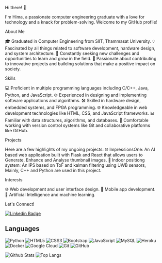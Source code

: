 Hi there! 👋

I'm Hima, a passionate computer engineering graduate with a love for technology and a knack for problem-solving. Welcome to my GitHub profile!

About Me

🎓 Graduated in Computer Engineering from SIIT, Thammasat University.
💡 Fascinated by all things related to software development, hardware design, and system architecture.
🌟 Constantly seeking new challenges and opportunities to learn and grow in the field.
🚀 Passionate about contributing to innovative projects and building solutions that make a positive impact on society.

Skills

💻 Proficient in multiple programming languages including C/C++, Java, Python, and JavaScript.
⚙️ Experienced in designing and implementing software applications and algorithms.
🛠️ Skilled in hardware design, embedded systems, and FPGA programming.
🌐 Knowledgeable in web development technologies like HTML, CSS, and JavaScript frameworks.
📊 Familiar with data structures, algorithms, and databases.
🚧 Comfortable working with version control systems like Git and collaborative platforms like GitHub.

Projects

Here are a few highlights of my ongoing projects:
🌐 ImpressionsOne: An AI based web application built with Flask and React that allows users to Generate, Enhance and Analyse thumbnail images.
🤖 Indoor positiong system: An IPS based on ToF and kalman filtering using UWB sensors, Mainly, C++ and Python are used in this project.

Interests

🌐 Web development and user interface design.
📱 Mobile app development.
🧠 Artificial Intelligence and machine learning.

Let's Connect!

[![Linkedin Badge](https://img.shields.io/badge/-Himasara%20Warnakulasuriya-blue?style=flat-square&logo=Linkedin&logoColor=white&link=https://www.linkedin.com/in/chanvichet-v-838351128/)](https://www.linkedin.com/in/himaofficial/)

## Languages

![Python](https://img.shields.io/badge/-Python-black?style=flat-square&logo=Python)
![HTML5](https://img.shields.io/badge/-HTML5-E34F26?style=flat-square&logo=html5&logoColor=white)
![CSS3](https://img.shields.io/badge/-CSS3-1572B6?style=flat-square&logo=css3)
![Bootstrap](https://img.shields.io/badge/-Bootstrap-563D7C?style=flat-square&logo=bootstrap)
![JavaScript](https://img.shields.io/badge/-JavaScript-black?style=flat-square&logo=javascript)
![MySQL](https://img.shields.io/badge/-MySQL-black?style=flat-square&logo=mysql)
![Heroku](https://img.shields.io/badge/-Heroku-430098?style=flat-square&logo=heroku)
![Docker](https://img.shields.io/badge/-Docker-black?style=flat-square&logo=docker)
![Google Cloud](https://img.shields.io/badge/Google%20Cloud-black?style=flat-square&logo=google-cloud)
![Git](https://img.shields.io/badge/-Git-black?style=flat-square&logo=git)
![GitHub](https://img.shields.io/badge/-GitHub-181717?style=flat-square&logo=github)

![Github Stats](https://github-readme-stats.vercel.app/api?username=nanocode012&count_private=true&show_icons=true&include_all_commits=true)
![Top Langs](https://github-readme-stats.vercel.app/api/top-langs/?username=nanocode012&hide=TeX&layout=compact)






